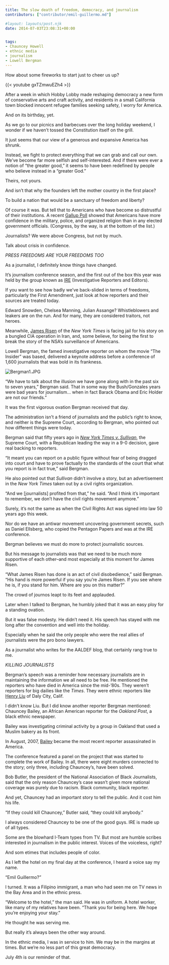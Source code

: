```yaml
---
title: The slow death of freedom, democracy, and journalism
contributors: ["contributor/emil-guillermo.md"]

#layout: layouts/post.njk
date: 2014-07-03T23:08:31+00:00


tags:
- Chauncey Howell
- ethnic media
- journalism
- Lowell Bergman
---
```


How about some fireworks to start just to cheer us up?

{{< youtube gxTZmwuEZh4 >}}

After a week in which Hobby Lobby made reshaping democracy a new form of conservative arts and craft activity, and residents in a small California town blocked innocent refugee families seeking safety, I worry for America.

And on its birthday, yet.

As we go to our picnics and barbecues over the long holiday weekend, I wonder if we haven’t tossed the Constitution itself on the grill.

It just seems that our view of a generous and expansive America has shrunk.

Instead, we fight to protect everything that we can grab and call our own. We’ve become far more selfish and self-interested. And if there were ever a notion of “the greater good,” it seems to have been redefined by people who believe instead in a “greater God.”

Theirs, not yours.

And isn’t that why the founders left the mother country in the first place?

To build a nation that would be a sanctuary of freedom and liberty?

Of course it was. But tell that to Americans who have become so distrustful of their institutions. A recent [Gallup Poll](https://www.gallup.com/poll/1597/confidence-institutions.aspx) showed that Americans have more confidence in the military, police, and organized religion than in any elected government officials. (Congress, by the way, is at the bottom of the list.)

Journalists? We were above Congress, but not by much.

Talk about crisis in confidence.

_PRESS FREEDOMS ARE YOUR FREEDOMS TOO_

As a journalist, I definitely know things have changed.

It’s journalism conference season, and the first out of the box this year was held by the group known as [IRE](https://www.ire.org) (Investigative Reporters and Editors).

If you want to see how badly we’ve back-slided in terms of freedoms, particularly the First Amendment, just look at how reporters and their sources are treated today.

Edward Snowden, Chelsea Manning, Julian Assange? Whistleblowers and leakers are on the run. And for many, they are considered traitors, not heroes.

Meanwhile, [James Risen](https://www.nytimes.com/2014/06/28/us/case-of-james-risen-times-reporter-poses-dilemma-for-justice-department.html) of the _New York Times_ is facing jail for his story on a bungled CIA operation in Iran, and, some believe, for being the first to break the story of the NSA’s surveillance of Americans.

Lowell Bergman, the famed investigative reporter on whom the movie “The Insider” was based, delivered a keynote address before a conference of 1,600 journalists that was bold in its frankness.

![Bergman1.JPG](/uploads/Bergman1.JPG)

“We have to talk about the illusion we have gone along with in the past six to seven years,” Bergman said. That in some way the Bush/Gonzales years were bad years for journalism… when in fact Barack Obama and Eric Holder are not our friends.”

It was the first vigorous ovation Bergman received that day.

The administration isn’t a friend of journalists and the public’s right to know, and neither is the Supreme Court, according to Bergman, who pointed out how different things were today.

Bergman said that fifty years ago in [_New York Times v. Sullivan_](https://www.law.cornell.edu/supremecourt/text/376/254), the Supreme Court, with a Republican leading the way in a 9-0 decision, gave real backing to reporters.

“It meant you can report on a public figure without fear of being dragged into court and have to prove factually to the standards of the court that what you report is in fact true,” said Bergman.

He also pointed out that _Sullivan_ didn’t involve a story, but an advertisement in the _New York Times_ taken out by a civil rights organization.

“And we \[journalists\] profited from that,” he said. “And I think it’s important to remember, we don’t have the civil rights movement anymore.”

Surely, it’s not the same as when the Civil Rights Act was signed into law 50 years ago this week.

Nor do we have an antiwar movement uncovering government secrets, such as Daniel Ellsberg, who copied the Pentagon Papers and was at the IRE conference.

Bergman believes we must do more to protect journalistic sources.

But his message to journalists was that we need to be much more supportive of each other–and most especially at this moment for James Risen.

“What James Risen has done is an act of civil disobedience,” said Bergman. “His hand is more powerful if you say you’re James Risen. If you see where he is, if you stand for him. Where are you on this matter?”

The crowd of journos leapt to its feet and applauded.

Later when I talked to Bergman, he humbly joked that it was an easy ploy for a standing ovation.

But it was false modesty. He didn’t need it. His speech has stayed with me long after the convention and well into the holiday.

Especially when he said the only people who were the real allies of journalists were the pro bono lawyers.

As a journalist who writes for the AALDEF blog, that certainly rang true to me.

_KILLING JOURNALISTS_

Bergman’s speech was a reminder how necessary journalists are in maintaining the information we all need to be free. He mentioned the reporters who have died in America since the mid-’80s. They weren’t reporters for big dailies like the _Times_. They were ethnic reporters like [Henry Liu](https://en.wikipedia.org/wiki/Henry_Liu) of Daly City, Calif.

I didn’t know Liu. But I did know another reporter Bergman mentioned: Chauncey Bailey, an African American reporter for the _Oakland Post_, a black ethnic newspaper.

Bailey was investigating criminal activity by a group in Oakland that used a Muslim bakery as its front.

In August, 2007, [Bailey](https://news.newamericamedia.org/news/view_article.html?article_id=01cc32ef3213e4b5ef8834f9fb10eb3b) became the most recent reporter assassinated in America.

The conference featured a panel on the project that was started to complete the work of Bailey. In all, there were eight murders connected to the story; only three, including Chauncey’s, have been solved.

Bob Butler, the president of the National Association of Black Journalists, said that the only reason Chauncey’s case wasn’t given more national coverage was purely due to racism. Black community, black reporter.

And yet, Chauncey had an important story to tell the public. And it cost him his life.

“If they could kill Chauncey,” Butler said, “they could kill anybody.”

I always considered Chauncey to be one of the good guys. IRE is made up of all types. 

Some are the blowhard I-Team types from TV. But most are humble scribes interested in journalism in the public interest. Voices of the voiceless, right?

And som
etimes that includes people of color.

As I left the hotel on my final day at the conference, I heard a voice say my name.

“Emil Guillermo?”

I turned. It was a Filipino immigrant, a man who had seen me on TV news in the Bay Area and in the ethnic press.

“Welcome to the hotel,” the man said. He was in uniform. A hotel worker, like many of my relatives have been. “Thank you for being here. We hope you’re enjoying your stay.”

He thought he was serving me.

But really it’s always been the other way around.

In the ethnic media, I was in service to him. We may be in the margins at times. But we’re no less part of this great democracy.

July 4th is our reminder of that.
